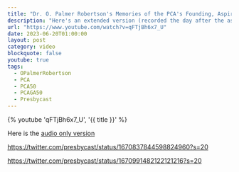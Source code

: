 ```yaml
---
title: "Dr. O. Palmer Robertson's Memories of the PCA's Founding, Aspirations for Her Future"
description: "Here's an extended version (recorded the day after the assembly concluded) of Dr. O. Palmer Robertson's message to the PCA on the occasion of her 50th anniversary. Dr. Robertson had delivered a briefer version at an assembly-wide seminar on June 13, 2023. Thanks to our own Zoe Miller for recording these remarks and to Dr. Robertson for sharing them. Because of positive audience reaction, we have included introductory and concluding remarks from our host and panel (Zoe Miller, and pastors Ryan Biese and Zack Groff) as well."
url: "https://www.youtube.com/watch?v=qFTjBh6x7_U"
date: 2023-06-20T01:00:00
layout: post
category: video
blockquote: false
youtube: true
tags:
  - OPalmerRobertson
  - PCA
  - PCA50
  - PCAGA50
  - Presbycast
---
```


{% youtube 'qFTjBh6x7_U', '{{ title }}' %}

Here is the [audio only version](https://presbycast.libsyn.com/dr-o-palmer-robertsons-message-to-the-pca-on-her-50th-anniversary)

https://twitter.com/presbycast/status/1670837844598824960?s=20

https://twitter.com/presbycast/status/1670991482122121216?s=20